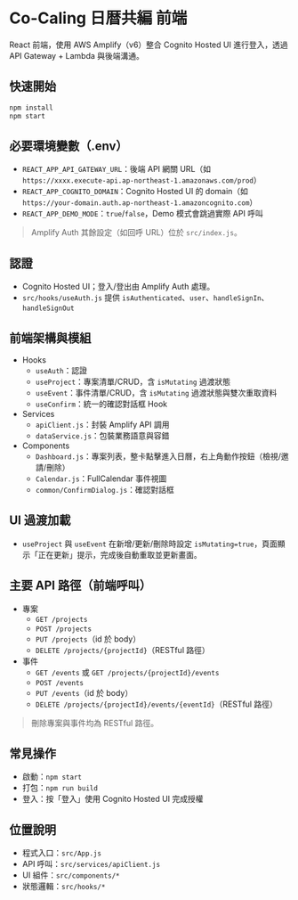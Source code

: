 # Co-Caling 日暦共編 前端

React 前端，使用 AWS Amplify（v6）整合 Cognito Hosted UI 進行登入，透過 API Gateway + Lambda 與後端溝通。

## 快速開始

```bash
npm install
npm start
```

## 必要環境變數（.env）

- `REACT_APP_API_GATEWAY_URL`：後端 API 網關 URL（如 `https://xxxx.execute-api.ap-northeast-1.amazonaws.com/prod`）
- `REACT_APP_COGNITO_DOMAIN`：Cognito Hosted UI 的 domain（如 `https://your-domain.auth.ap-northeast-1.amazoncognito.com`）
- `REACT_APP_DEMO_MODE`：`true`/`false`，Demo 模式會跳過實際 API 呼叫

> Amplify Auth 其餘設定（如回呼 URL）位於 `src/index.js`。

## 認證

- Cognito Hosted UI；登入/登出由 Amplify Auth 處理。
- `src/hooks/useAuth.js` 提供 `isAuthenticated`、`user`、`handleSignIn`、`handleSignOut`

## 前端架構與模組

- Hooks
  - `useAuth`：認證
  - `useProject`：專案清單/CRUD，含 `isMutating` 過渡狀態
  - `useEvent`：事件清單/CRUD，含 `isMutating` 過渡狀態與雙次重取資料
  - `useConfirm`：統一的確認對話框 Hook
- Services
  - `apiClient.js`：封裝 Amplify API 調用
  - `dataService.js`：包裝業務語意與容錯
- Components
  - `Dashboard.js`：專案列表，整卡點擊進入日曆，右上角動作按鈕（檢視/邀請/刪除）
  - `Calendar.js`：FullCalendar 事件視圖
  - `common/ConfirmDialog.js`：確認對話框

## UI 過渡加載

- `useProject` 與 `useEvent` 在新增/更新/刪除時設定 `isMutating=true`，頁面顯示「正在更新」提示，完成後自動重取並更新畫面。

## 主要 API 路徑（前端呼叫）

- 專案
  - `GET /projects`
  - `POST /projects`
  - `PUT /projects`（id 於 body）
  - `DELETE /projects/{projectId}`（RESTful 路徑）
- 事件
  - `GET /events` 或 `GET /projects/{projectId}/events`
  - `POST /events`
  - `PUT /events`（id 於 body）
  - `DELETE /projects/{projectId}/events/{eventId}`（RESTful 路徑）

> 刪除專案與事件均為 RESTful 路徑。

## 常見操作

- 啟動：`npm start`
- 打包：`npm run build`
- 登入：按「登入」使用 Cognito Hosted UI 完成授權

## 位置說明

- 程式入口：`src/App.js`
- API 呼叫：`src/services/apiClient.js`
- UI 組件：`src/components/*`
- 狀態邏輯：`src/hooks/*`
